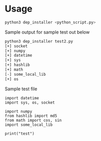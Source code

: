# Usage
```sh
python3 dep_installer <python_script.py>
```

Sample output for sample test out below
```sh
python3 dep_installer test2.py
[+] socket
[+] numpy
[+] datetime
[+] sys
[+] hashlib
[+] math
[-] some_local_lib
[+] os
```

Sample test file
```python3
import datetime
import sys, os, socket

import numpy
from hashlib import md5
from math import cos, sin
import some_local_lib

print("test")
```